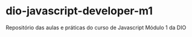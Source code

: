 # dio-javascript-developer-m1
Repositório das aulas e práticas do curso de Javascript Módulo 1 da DIO
